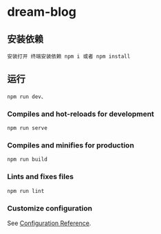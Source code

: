# dream-blog

## 安装依赖
```
安装打开 终端安装依赖 npm i 或者 npm install
```

## 运行
```
npm run dev、
```

### Compiles and hot-reloads for development
```
npm run serve
```

### Compiles and minifies for production
```
npm run build
```

### Lints and fixes files
```
npm run lint
```

### Customize configuration
See [Configuration Reference](https://cli.vuejs.org/config/).
